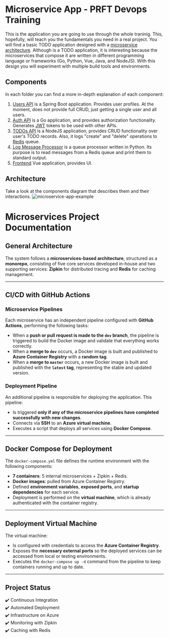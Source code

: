 # Microservice App - PRFT Devops Training

This is the application you are going to use through the whole traninig. This, hopefully, will teach you the fundamentals you need in a real project. You will find a basic TODO application designed with a [microservice architecture](https://microservices.io). Although is a TODO application, it is interesting because the microservices that compose it are written in different programming language or frameworks (Go, Python, Vue, Java, and NodeJS). With this design you will experiment with multiple build tools and environments. 

## Components
In each folder you can find a more in-depth explanation of each component:

1. [Users API](/users-api) is a Spring Boot application. Provides user profiles. At the moment, does not provide full CRUD, just getting a single user and all users.
2. [Auth API](/auth-api) is a Go application, and provides authorization functionality. Generates [JWT](https://jwt.io/) tokens to be used with other APIs.
3. [TODOs API](/todos-api) is a NodeJS application, provides CRUD functionality over user's TODO records. Also, it logs "create" and "delete" operations to [Redis](https://redis.io/) queue.
4. [Log Message Processor](/log-message-processor) is a queue processor written in Python. Its purpose is to read messages from a Redis queue and print them to standard output.
5. [Frontend](/frontend) Vue application, provides UI.

## Architecture

Take a look at the components diagram that describes them and their interactions.
![microservice-app-example](/arch-img/Microservices.png)

# Microservices Project Documentation

## General Architecture

The system follows a **microservices-based architecture**, structured as a **monorepo**, consisting of five core services developed in-house and two supporting services: **Zipkin** for distributed tracing and **Redis** for caching management.

---

## CI/CD with GitHub Actions

### Microservice Pipelines

Each microservice has an independent pipeline configured with **GitHub Actions**, performing the following tasks:

- When a **push or pull request is made to the `dev` branch**, the pipeline is triggered to build the Docker image and validate that everything works correctly.
- When a **merge to `dev`** occurs, a Docker image is built and published to **Azure Container Registry** with a **random tag**.
- When a **merge to `master`** occurs, a new Docker image is built and published with the **`latest` tag**, representing the stable and updated version.

### Deployment Pipeline

An additional pipeline is responsible for deploying the application. This pipeline:

- Is triggered **only if any of the microservice pipelines have completed successfully with new changes**.
- Connects via **SSH** to an **Azure virtual machine**.
- Executes a script that deploys all services using **Docker Compose**.

---

## Docker Compose for Deployment

The `docker-compose.yml` file defines the runtime environment with the following components:

- **7 containers**: 5 internal microservices + Zipkin + Redis.
- **Docker images**: pulled from Azure Container Registry.
- Defined **environment variables**, **exposed ports**, and **startup dependencies** for each service.
- Deployment is performed on the **virtual machine**, which is already authenticated with the container registry.

---

## Deployment Virtual Machine

The virtual machine:

- Is configured with credentials to access the **Azure Container Registry**.
- Exposes the **necessary external ports** so the deployed services can be accessed from local or testing environments.
- Executes the `docker-compose up -d` command from the pipeline to keep containers running and up to date.

---

## Project Status

✔️ Continuous Integration  
✔️ Automated Deployment  
✔️ Infrastructure on Azure  
✔️ Monitoring with Zipkin  
✔️ Caching with Redis
